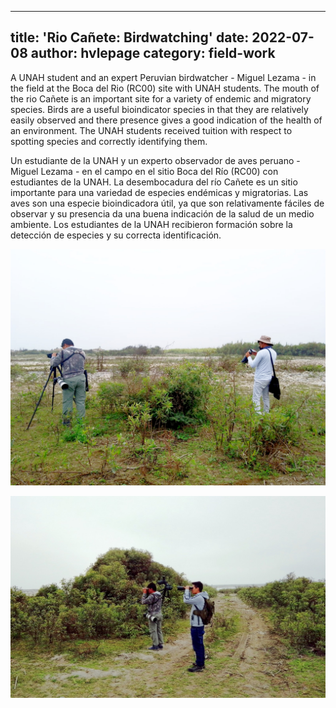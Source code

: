 
---
title: 'Rio Cañete: Birdwatching'
date: 2022-07-08
author: hvlepage
category: field-work
---


A UNAH student and an expert Peruvian birdwatcher - Miguel Lezama - in the field at the Boca del Rio (RC00) site with UNAH students. The mouth of the rio Cañete is an important site for a variety of endemic and migratory species. Birds are a useful bioindicator species in that they are relatively easily observed and there presence gives a good indication of the health of an environment. The UNAH students received tuition with respect to spotting species and correctly identifying them.

Un estudiante de la UNAH y un experto observador de aves peruano - Miguel Lezama - en el campo en el sitio Boca del Río (RC00) con estudiantes de la UNAH. La desembocadura del río Cañete es un sitio importante para una variedad de especies endémicas y migratorias. Las aves son una especie bioindicadora útil, ya que son relativamente fáciles de observar y su presencia da una buena indicación de la salud de un medio ambiente. Los estudiantes de la UNAH recibieron formación sobre la detección de especies y su correcta identificación.

![Measuring river discharge](/assets/posts/5Bird.JPG)

![Measuring river discharge](/assets/posts/5Birds.JPG)

